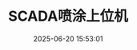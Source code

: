 ---
title: SCADA喷涂上位机
description: 主体框架使用Winform,部分页面使用Vue开发
category: 上位机
image: https://cdn.hanshanpeng.com/images/project/%E5%BE%AE%E4%BF%A1%E6%88%AA%E5%9B%BE_20250709155406.png
date: 2025-06-20 15:53:01
link: https://www.bilibili.com/video/BV18HKAz4ENH/?share_source=copy_web&vd_source=4885fb48cca707f32807b874153d349e
---
